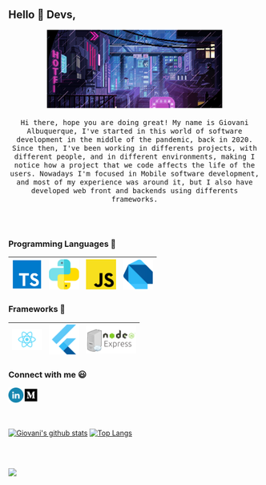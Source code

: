 
## Hello :wave: Devs, 

<p align="center">
  <img src="./img/cyberpunk_city.gif" width=350>
  <br><br>
  <samp>
    Hi there, hope you are doing great! My name is Giovani Albuquerque, I've started in this world of
    software development in the middle of the pandemic, back in 2020. Since then, I've been working in differents
    projects, with different people, and in different environments, making I notice how a project that we code
    affects the life of the users. Nowadays I'm focused in Mobile software development, and most of my experience
    was around it, but I also have developed web front and backends using differents frameworks.
  </samp>
</p>

<br></br>

### Programming Languages  :rocket:
|<img src="./img/typescript.png" width=60> | <img src="./img/python.svg" width=60> |<img src="./img/js.png" width=60> |<img src="./img/dart.svg" width=60> |
|:---:|:---:|:---:|:---:|


### Frameworks :wrench:
<img src="./img/react.png" width=60> | <img src="./img/flutter.png" width=60> | <img src="./img/logo-servidor-com-nodejs-e-express.png" width=100> |
|:---:|:---:|:---:|


### Connect with me :smiley:
<a href="https://www.linkedin.com/in/giovani-albuquerque">
  <img align="left" width="30px" src="./img/linkedin.webp" />
</a>
<a href="https://gavs2.medium.com/">
  <img align="left" width="30px" src="./img/medium.webp" />
</a>

<br></br>
<br></br>

[![Giovani's github stats](https://github-readme-stats.vercel.app/api?username=Giovaniavs&show_icons=true&theme=tokyonight&count_private=true&include_all_commits=true)](https://github.com/Giovaniavs/github-readme-stats)
[![Top Langs](https://github-readme-stats.vercel.app/api/top-langs/?username=Giovaniavs&layout=compact&theme=tokyonight)](https://github.com/Giovaniavs/github-readme-stats)

<br></br>

![](https://komarev.com/ghpvc/?username=Giovaniavs)
